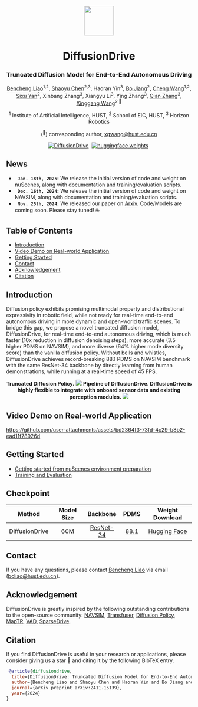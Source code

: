 <div align="center">
<img src="assets/logo.png" width="80">
<h1>DiffusionDrive</h1>
<h3>Truncated Diffusion Model for End-to-End Autonomous Driving</h3>

[Bencheng Liao](https://github.com/LegendBC)<sup>1,2</sup>, [Shaoyu Chen](https://scholar.google.com/citations?user=PIeNN2gAAAAJ&hl=en&oi=sra)<sup>2,3</sup>, Haoran Yin<sup>3</sup>, [Bo Jiang](https://scholar.google.com/citations?user=UlDxGP0AAAAJ&hl=en)<sup>2</sup>, [Cheng Wang](https://scholar.google.com/citations?user=PdJIyPIAAAAJ&hl=zh-CN)<sup>1,2</sup>, [Sixu Yan](https://github.com/Yansixu/)<sup>2</sup>, Xinbang Zhang<sup>3</sup>, Xiangyu Li<sup>3</sup>, Ying Zhang<sup>3</sup>, [Qian Zhang](https://scholar.google.com/citations?user=pCY-bikAAAAJ&hl=zh-CN)<sup>3</sup>, [Xinggang Wang](https://xwcv.github.io)<sup>2 :email:</sup>
 
<sup>1</sup> Institute of Artificial Intelligence, HUST, <sup>2</sup> School of EIC, HUST, <sup>3</sup> Horizon Robotics

(<sup>:email:</sup>) corresponding author, xgwang@hust.edu.cn


[![DiffusionDrive](https://img.shields.io/badge/Paper-DiffusionDrive-2b9348.svg?logo=arXiv)](https://arxiv.org/abs/2411.15139)&nbsp;
[![huggingface weights](https://img.shields.io/badge/%F0%9F%A4%97%20Weights-DiffusionDrive-yellow)](https://huggingface.co/hustvl/DiffusionDrive)&nbsp;



</div>

## News
* **` Jan. 18th, 2025`:** We release the initial version of code and weight on nuScenes, along with documentation and training/evaluation scripts.
* **` Dec. 16th, 2024`:** We release the initial version of code and weight on NAVSIM, along with documentation and training/evaluation scripts.
* **` Nov. 25th, 2024`:** We released our paper on [Arxiv](https://arxiv.org/abs/2411.15139). Code/Models are coming soon. Please stay tuned! ☕️


## Table of Contents
- [Introduction](#introduction)
- [Video Demo on Real-world Application](#video-demo-on-real-world-application)
- [Getting Started](#getting-started)
- [Contact](#contact)
- [Acknowledgement](#acknowledgement)
- [Citation](#citation)

## Introduction
Diffusion policy exhibits promising multimodal property and distributional expressivity in robotic field, while not ready for real-time end-to-end autonomous driving in more dynamic and open-world traffic scenes. To bridge this gap, we propose a novel truncated diffusion model, DiffusionDrive, for real-time end-to-end autonomous driving, which is much faster (10x reduction in diffusion denoising steps), more accurate (3.5 higher PDMS on NAVSIM), and more diverse (64% higher mode diversity score) than the vanilla diffusion policy. Without bells and whistles, DiffusionDrive achieves record-breaking 88.1 PDMS on NAVSIM benchmark with the same ResNet-34 backbone by directly learning from human demonstrations, while running at a real-time speed of 45 FPS.

<div align="center"><b>Truncated Diffusion Policy.</b>
<img src="assets/truncated_diffusion_policy.png" />
<b>Pipeline of DiffusionDrive. DiffusionDrive is highly flexible to integrate with onboard sensor data and existing perception modules.</b>
<img src="assets/pipeline.png" />
</div>



## Video Demo on Real-world Application


https://github.com/user-attachments/assets/bd2364f3-73fd-4c29-b8b2-ead11f78926d





## Getting Started

- [Getting started from nuScenes environment preparation](https://github.com/swc-17/SparseDrive/blob/main/docs/quick_start.md)
- [Training and Evaluation](docs/train_eval.md)


## Checkpoint

| Method | Model Size | Backbone | PDMS | Weight Download |
| :---: | :---: | :---: | :---:  | :---: |
| DiffusionDrive | 60M | [ResNet-34](https://huggingface.co/timm/resnet34.a1_in1k) | [88.1](https://github.com/hustvl/DiffusionDrive/releases/download/DiffusionDrive_88p1_PDMS_Eval_file/diffusiondrive_88p1_PDMS.csv) | [Hugging Face](https://huggingface.co/hustvl/DiffusionDrive) |


## Contact
If you have any questions, please contact [Bencheng Liao](https://github.com/LegendBC) via email (bcliao@hust.edu.cn).

## Acknowledgement
DiffusionDrive is greatly inspired by the following outstanding contributions to the open-source community: [NAVSIM](https://github.com/autonomousvision/navsim), [Transfuser](https://github.com/autonomousvision/transfuser), [Diffusion Policy](https://github.com/real-stanford/diffusion_policy), [MapTR](https://github.com/hustvl/MapTR), [VAD](https://github.com/hustvl/VAD), [SparseDrive](https://github.com/swc-17/SparseDrive).

## Citation
If you find DiffusionDrive is useful in your research or applications, please consider giving us a star 🌟 and citing it by the following BibTeX entry.

```bibtex
 @article{diffusiondrive,
  title={DiffusionDrive: Truncated Diffusion Model for End-to-End Autonomous Driving},
  author={Bencheng Liao and Shaoyu Chen and Haoran Yin and Bo Jiang and Cheng Wang and Sixu Yan and Xinbang Zhang and Xiangyu Li and Ying Zhang and Qian Zhang and Xinggang Wang},
  journal={arXiv preprint arXiv:2411.15139},
  year={2024}
}
```
